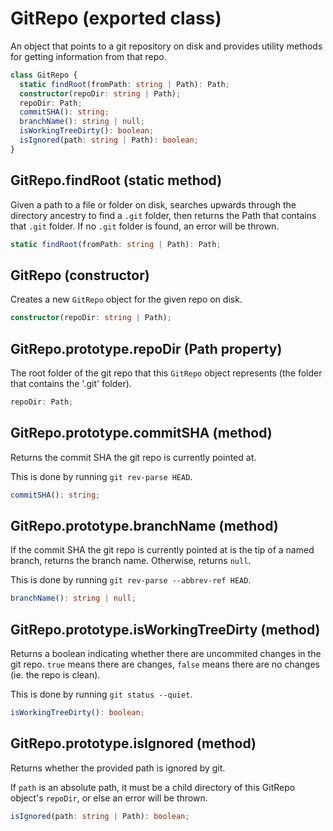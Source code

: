 <!-- INPUT:
/**
 * An object that points to a git repository on disk and provides utility
 * methods for getting information from that repo.
 */
export class GitRepo {
  /**
   * Given a path to a file or folder on disk, searches upwards through the
   * directory ancestry to find a `.git` folder, then returns the Path that
   * contains that `.git` folder. If no `.git` folder is found, an error will be
   * thrown.
   */
  static findRoot(fromPath: string | Path): Path;

  /**
   * Creates a new `GitRepo` object for the given repo on disk.
   */
  constructor(repoDir: string | Path);

  /**
   * The root folder of the git repo that this `GitRepo` object represents (the
   * folder that contains the '.git' folder).
   */
  repoDir: Path;

  /**
   * Returns the commit SHA the git repo is currently pointed at.
   *
   * This is done by running `git rev-parse HEAD`.
   */
  commitSHA(): string;

  /**
   * If the commit SHA the git repo is currently pointed at is the tip of a
   * named branch, returns the branch name. Otherwise, returns `null`.
   *
   * This is done by running `git rev-parse --abbrev-ref HEAD`.
   */
  branchName(): string | null;

  /**
   * Returns a boolean indicating whether there are uncommited changes in the
   * git repo. `true` means there are changes, `false` means there are no
   * changes (ie. the repo is clean).
   *
   * This is done by running `git status --quiet`.
   */
  isWorkingTreeDirty(): boolean;

  /**
   * Returns whether the provided path is ignored by git.
   *
   * If `path` is an absolute path, it must be a child directory of this GitRepo
   * object's `repoDir`, or else an error will be thrown.
   */
  isIgnored(path: string | Path): boolean;
}

-->
# GitRepo (exported class)

An object that points to a git repository on disk and provides utility
methods for getting information from that repo.

```ts
class GitRepo {
  static findRoot(fromPath: string | Path): Path;
  constructor(repoDir: string | Path);
  repoDir: Path;
  commitSHA(): string;
  branchName(): string | null;
  isWorkingTreeDirty(): boolean;
  isIgnored(path: string | Path): boolean;
}
```

## GitRepo.findRoot (static method)

Given a path to a file or folder on disk, searches upwards through the
directory ancestry to find a `.git` folder, then returns the Path that
contains that `.git` folder. If no `.git` folder is found, an error will be
thrown.

```ts
static findRoot(fromPath: string | Path): Path;
```

## GitRepo (constructor)

Creates a new `GitRepo` object for the given repo on disk.

```ts
constructor(repoDir: string | Path);
```

## GitRepo.prototype.repoDir (Path property)

The root folder of the git repo that this `GitRepo` object represents (the
folder that contains the '.git' folder).

```ts
repoDir: Path;
```

## GitRepo.prototype.commitSHA (method)

Returns the commit SHA the git repo is currently pointed at.

This is done by running `git rev-parse HEAD`.

```ts
commitSHA(): string;
```

## GitRepo.prototype.branchName (method)

If the commit SHA the git repo is currently pointed at is the tip of a
named branch, returns the branch name. Otherwise, returns `null`.

This is done by running `git rev-parse --abbrev-ref HEAD`.

```ts
branchName(): string | null;
```

## GitRepo.prototype.isWorkingTreeDirty (method)

Returns a boolean indicating whether there are uncommited changes in the
git repo. `true` means there are changes, `false` means there are no
changes (ie. the repo is clean).

This is done by running `git status --quiet`.

```ts
isWorkingTreeDirty(): boolean;
```

## GitRepo.prototype.isIgnored (method)

Returns whether the provided path is ignored by git.

If `path` is an absolute path, it must be a child directory of this GitRepo
object's `repoDir`, or else an error will be thrown.

```ts
isIgnored(path: string | Path): boolean;
```

<!-- OUTPUT.frontmatter:
null
-->
<!-- OUTPUT.warnings:
[]
-->

